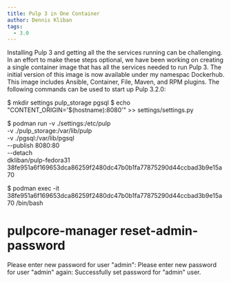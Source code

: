 ```yaml
---
title: Pulp 3 in One Container
author: Dennis Kliban
tags:
  - 3.0
---
```

Installing Pulp 3 and getting all the the services running can be challenging. In an effort to make
these steps optional, we have been working on creating a single container image that has all the
services needed to run Pulp 3. The initial version of this image is now available under my namespac
Dockerhub. This image includes Ansible, Container, File, Maven, and RPM plugins. The following
commands can be used to start up Pulp 3.2.0:

$ mkdir settings pulp_storage pgsql
$ echo "CONTENT_ORIGIN='$(hostname):8080'" >> settings/settings.py

$ podman run -v ./settings:/etc/pulp \
             -v ./pulp_storage:/var/lib/pulp \
             -v ./pgsql:/var/lib/pgsql \
              --publish 8080:80 \
              --detach \
              dkliban/pulp-fedora31
38fe951a6f169653dca86259f2480dc47b0b1fa77875290d44ccbad3b9e15a70            

$ podman exec -it 38fe951a6f169653dca86259f2480dc47b0b1fa77875290d44ccbad3b9e15a70 /bin/bash
# pulpcore-manager reset-admin-password
Please enter new password for user "admin": 
Please enter new password for user "admin" again: 
Successfully set password for "admin" user.
